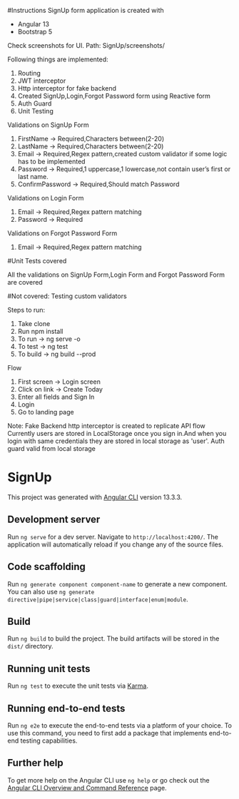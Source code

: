 #Instructions
SignUp form application is created with
- Angular 13
- Bootstrap 5

Check screenshots for UI. Path: SignUp/screenshots/

Following things are implemented:
1. Routing
2. JWT interceptor
3. Http interceptor for fake backend
4. Created SignUp,Login,Forgot Password form using Reactive form
5. Auth Guard
6. Unit Testing

Validations on SignUp Form
1. FirstName -> Required,Characters between(2-20)
2. LastName -> Required,Characters between(2-20)
3. Email -> Required,Regex pattern,created custom validator if some logic has to be implemented
4. Password -> Required,1 uppercase,1 lowercase,not contain user’s first or last name.
5. ConfirmPassword -> Required,Should match Password

Validations on Login Form 
1. Email -> Required,Regex pattern matching
2. Password -> Required

Validations on Forgot Password Form
1. Email -> Required,Regex pattern matching

#Unit Tests covered

All the validations on SignUp Form,Login Form and Forgot Password Form are covered 

#Not covered: 
Testing custom validators 

Steps to run:
1. Take clone
2. Run npm install
3. To run -> ng serve -o
4. To test -> ng test
5. To build -> ng build --prod

Flow
1. First screen -> Login screen
2. Click on link -> Create Today
3. Enter all fields and Sign In
4. Login
5. Go to landing page

Note: Fake Backend http interceptor is created to replicate API flow
      Currently users are stored in LocalStorage once you sign in.And when you login with same credentials they are stored in local storage as 'user'.
      Auth guard valid from local storage

# SignUp

This project was generated with [Angular CLI](https://github.com/angular/angular-cli) version 13.3.3.

## Development server

Run `ng serve` for a dev server. Navigate to `http://localhost:4200/`. The application will automatically reload if you change any of the source files.

## Code scaffolding

Run `ng generate component component-name` to generate a new component. You can also use `ng generate directive|pipe|service|class|guard|interface|enum|module`.

## Build

Run `ng build` to build the project. The build artifacts will be stored in the `dist/` directory.

## Running unit tests

Run `ng test` to execute the unit tests via [Karma](https://karma-runner.github.io).

## Running end-to-end tests

Run `ng e2e` to execute the end-to-end tests via a platform of your choice. To use this command, you need to first add a package that implements end-to-end testing capabilities.

## Further help

To get more help on the Angular CLI use `ng help` or go check out the [Angular CLI Overview and Command Reference](https://angular.io/cli) page.
